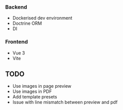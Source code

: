 
### Backend
* Dockerised dev environment
* Doctrine ORM
* DI

### Frontend
* Vue 3 
* Vite

## TODO
* Use images in page preview
* Use images in PDF
* Add template presets
* Issue with line mismatch between preview and pdf
